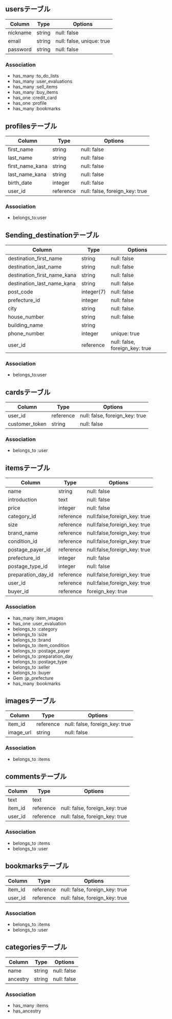 ## usersテーブル
|Column|Type|Options|
|------|----|-------|
|nickname|string|null: false|
|email|string|null: false, unique: true|
|password|string|null: false|

### Association
- has_many :to_do_lists
- has_many :user_evaluations
- has_many :sell_items
- has_many :buy_items
- has_one :credit_card
- has_one :profile
- has_many :bookmarks

## profilesテーブル
|Column|Type|Options|
|------|----|-------|
|first_name|string|null: false|
|last_name|string|null: false|
|first_name_kana|string|null: false|
|last_name_kana|string|null: false|
|birth_date|integer|null: false|
|user_id|reference|null: false, foreign_key: true|

### Association
- belongs_to:user

## Sending_destinationテーブル
|Column|Type|Options|
|------|----|-------|
|destination_first_name|string|null: false|
|destination_last_name|string|null: false|
|destination_first_name_kana|string|null: false|
|destination_last_name_kana|string|null: false|
|post_code|integer(7)|null: false|
|prefecture_id|integer|null: false|
|city|string|null: false|
|house_number|string|null: false|
|building_name|string||
|phone_number|integer|unique: true|
|user_id|reference|null: false, foreign_key: true|

### Association
- belongs_to:user

## cardsテーブル
|Column|Type|Options|
|------|----|-------|
|user_id|reference|null: false, foreign_key: true|
|customer_token|string|null: false|

### Association
- belongs_to :user

## itemsテーブル
|Column|Type|Options|
|------|----|-------|
|name|string|null: false|
|introduction|text|null: false|
|price|integer|null: false|
|category_id|reference|null:false,foreign_key: true|
|size|reference|null:false,foreign_key: true|
|brand_name|reference|null:false,foreign_key: true|
|condition_id|reference|null:false,foreign_key: true|
|postage_payer_id|reference|null:false,foreign_key: true|
|prefecture_id|integer|null: false|
|postage_type_id|integer|null: false|
|preparation_day_id|reference|null:false,foreign_key: true|
|user_id|reference|null:false,foreign_key: true|
|buyer_id|reference|foreign_key: true|

### Association
- has_many :item_images
- has_one :user_evaluation
- belongs_to :category
- belongs_to :size
- belongs_to :brand
- belongs_to :item_condition
- belongs_to :postage_payer
- belongs_to :preparation_day
- belongs_to :postage_type
- belongs_to :seller
- belongs_to :buyer
- Gem :jp_prefecture
- has_many :bookmarks

## imagesテーブル
|Column|Type|Options|
|------|----|-------|
|item_id|reference|null: false, foreign_key: true|
|image_url|string|null: false|

### Association
- belongs_to :items

## commentsテーブル
|Column|Type|Options|
|------|----|-------|
|text|text||
|item_id|reference|null: false, foreign_key: true|
|user_id|reference|null: false, foreign_key: true|

### Association
- belongs_to :items
- belongs_to :user

## bookmarksテーブル
|Column|Type|Options|
|------|----|-------|
|item_id|reference|null: false, foreign_key: true|
|user_id|reference|null: false, foreign_key: true|

### Association
- belongs_to :items
- belongs_to :user

## categoriesテーブル
|Column|Type|Options|
|------|----|-------|
|name|string|null: false|
|ancestry|string|null: false|

### Association
- has_many :items
- has_ancestry